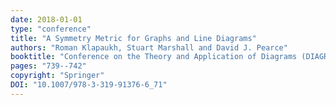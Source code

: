 ```yaml
---
date: 2018-01-01
type: "conference"
title: "A Symmetry Metric for Graphs and Line Diagrams"
authors: "Roman Klapaukh, Stuart Marshall and David J. Pearce"
booktitle: "Conference on the Theory and Application of Diagrams (DIAGRAMS)"
pages: "739--742"
copyright: "Springer"
DOI: "10.1007/978-3-319-91376-6_71"
---
```


